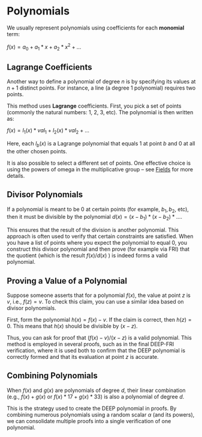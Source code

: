 # Polynomials

We usually represent polynomials using coefficients for each **monomial** term:

$f(x) = a_0 + a_1 * x + a_2 * x^2 + ...$

## Lagrange Coefficients

Another way to define a polynomial of degree $n$ is by specifying its values at $n+1$ distinct points. For instance, a line (a degree 1 polynomial) requires two points.

This method uses **Lagrange** coefficients. First, you pick a set of points (commonly the natural numbers: 1, 2, 3, etc). The polynomial is then written as:

$f(x) = l_1(x) * val_1 + l_2(x) * val_2 + ...$

Here, each $l_b(x)$ is a Lagrange polynomial that equals 1 at point $b$ and 0 at all the other chosen points.

It is also possible to select a different set of points. One effective choice is using the powers of omega in the multiplicative group – see [Fields](field.md) for more details.

## Divisor Polynomials

If a polynomial is meant to be 0 at certain points (for example, $b_1, b_2$, etc), then it must be divisible by the polynomial $d(x) = (x-b_1) * (x-b_2) * ...$. 

This ensures that the result of the division is another polynomial. This approach is often used to verify that certain constraints are satisfied. When you have a list of points where you expect the polynomial to equal 0, you construct this divisor polynomial and then prove (for example via FRI) that the quotient (which is the result $f(x) / d(x)$ ) is indeed forms a valid polynomial.

## Proving a Value of a Polynomial

Suppose someone asserts that for a polynomial $f(x)$, the value at point $z$ is $v$, i.e., $f(z) = v$. To check this claim, you can use a similar idea based on divisor polynomials.

First, form the polynomial $h(x) = f(x) - v$. If the claim is correct, then $h(z) = 0$. This means that $h(x)$ should be divisible by $(x - z)$.

Thus, you can ask for proof that $(f(x) - v)/(x - z)$ is a valid polynomial. This method is employed in several proofs, such as in the final DEEP-FRI verification, where it is used both to confirm that the DEEP polynomial is correctly formed and that its evaluation at point $z$ is accurate.

## Combining Polynomials

When $f(x)$ and $g(x)$ are polynomials of degree $d$, their linear combination (e.g., $f(x) + g(x)$ or $f(x)*17 + g(x)*33$) is also a polynomial of degree $d$.

This is the strategy used to create the DEEP polynomial in proofs. By combining numerous polynomials using a random scalar $\alpha$ (and its powers), we can consolidate multiple proofs into a single verification of one polynomial.

